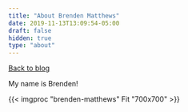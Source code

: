 ```yaml
---
title: "About Brenden Matthews"
date: 2019-11-13T13:09:54-05:00
draft: false
hidden: true
type: "about"
---
```

[Back to blog](/)

My name is Brenden!

{{< imgproc "brenden-matthews" Fit "700x700" >}}
